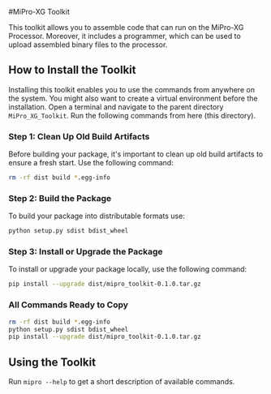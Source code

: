 #MiPro-XG Toolkit

This toolkit allows you to assemble code that can run on the MiPro-XG Processor. Moreover, it includes a programmer, which can be used to upload assembled binary files to the processor. 
 
## How to Install the Toolkit
Installing this toolkit enables you to use the commands from anywhere on the system. You might also want to create a virtual environment before the installation.
Open a terminal and navigate to the parent directory `MiPro_XG_Toolkit`. Run the following commands from here (this directory).

### Step 1: Clean Up Old Build Artifacts

Before building your package, it's important to clean up old build artifacts to ensure a fresh start. Use the following command:

```bash
rm -rf dist build *.egg-info
```

### Step 2: Build the Package

To build your package into distributable formats use:

```bash
python setup.py sdist bdist_wheel
```

### Step 3: Install or Upgrade the Package

To install or upgrade your package locally, use the following command:

```bash
pip install --upgrade dist/mipro_toolkit-0.1.0.tar.gz
```

### All Commands Ready to Copy
```bash
rm -rf dist build *.egg-info
python setup.py sdist bdist_wheel
pip install --upgrade dist/mipro_toolkit-0.1.0.tar.gz
```


## Using the Toolkit
Run `mipro --help` to get a short description of available commands. 